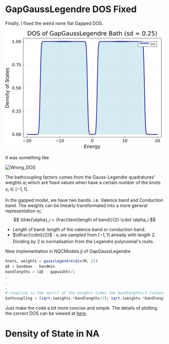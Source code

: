 # GapGaussLegendre DOS Fixed

Finally, I fixed the weird none flat Gapped DOS. 

![GapGL_DOS](fig/17-May-2024/GapGL_DOS.svg)

It was something like 

![Wrong_DOS](/Users/u5575142/Desktop/Louhokseson.github.io/Typora/fig/17-May-2024/Wrong_DOS.svg)

The bathcoupling factors comes from the Gauss-Legendre quadratures' weights $\alpha_i$ which are fixed values when have a certain number of the knots $x_i \in [-1,1]$. 

In the gapped model, we have two bands. i.e. Valence band and Conduction band. The weights can be linearly transformated into a more general representation $\tilde{\alpha}_i$.
$$
\tilde{\alpha}_i = \frac{\text{length of band}}{2} \cdot \alpha_i
$$

- Length of band: length of the valence band or conduction band.
- $\dfrac{\cdot}{2}$ : $x_i$ are sampled from $[-1,1]$​​ already with length 2. Dividing by 2 is normalisation from the Legendre polynomial's roots.

New implementation in NQCModels.jl of GapGaussLegendre

```julia
knots, weights = gausslegendre(div(M, 2))
ΔE = bandmax - bandmin
bandlengths = (ΔE - gapwidth)/2
.
.
.
# coupling is the sqrt() of the weights times the bandlengths/2 [valence band's coupling ; conduction band's coupling]
bathcoupling = [sqrt.(weights.*bandlengths/2); sqrt.(weights.*bandlengths/2)]

```

Just make the code a bit more concise and simple. The details of plotting the correct DOS can be viewed at [here](https://github.com/maurergroup/NQCModels.jl/blob/hokseson/plots/GapDOS.jl).



# Density of State in NA

